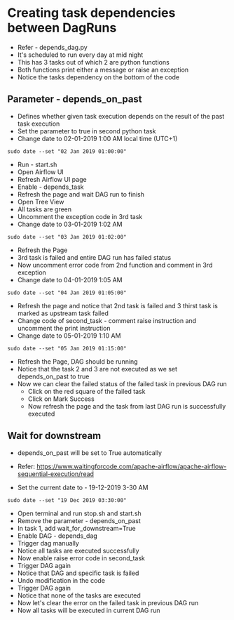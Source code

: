 # Creating task dependencies between DagRuns
- Refer - depends_dag.py
- It's scheduled to run every day at mid night
- This has 3 tasks out of which 2 are python functions
- Both functions print either a message or raise an exception
- Notice the tasks dependency on the bottom of the code

## Parameter - depends_on_past
- Defines whether given task execution depends on the result of the past task execution
- Set the parameter to true in second python task
- Change date to 02-01-2019 1:00 AM local time (UTC+1)
```
sudo date --set "02 Jan 2019 01:00:00"
```
- Run - start.sh
- Open Airflow UI
- Refresh Airflow UI page
- Enable - depends_task
- Refresh the page and wait DAG run to finish
- Open Tree View
- All tasks are green
- Uncomment the exception code in 3rd task
- Change date to 03-01-2019 1:02 AM
```
sudo date --set "03 Jan 2019 01:02:00"
```
- Refresh the Page
- 3rd task is failed and entire DAG run has failed status
- Now uncomment error code from 2nd function and comment in 3rd exception
- Change date to 04-01-2019 1:05 AM
```
sudo date --set "04 Jan 2019 01:05:00"
```
- Refresh the page and notice that 2nd task is failed and 3 thirst task is marked as upstream task failed
- Change code of second_task - comment raise instruction and uncomment the print instruction
- Change date to 05-01-2019 1:10 AM
```
sudo date --set "05 Jan 2019 01:15:00"
```
- Refresh the Page, DAG should be running
- Notice that the task 2 and 3 are not executed as we set depends_on_past to true
- Now we can clear the failed status of the failed task in previous DAG run
  - Click on the red square of the failed task
  - Click on Mark Success
  - Now refresh the page and the task from last DAG run is successfully executed

## Wait for downstream
 - depends_on_past will be set to True automatically
- Refer: https://www.waitingforcode.com/apache-airflow/apache-airflow-sequential-execution/read

- Set the current date to - 19-12-2019 3-30 AM
```
sudo date --set "19 Dec 2019 03:30:00"
```
- Open terminal and run stop.sh and start.sh
- Remove the parameter - depends_on_past
- In task 1, add wait_for_downstream=True
- Enable DAG - depends_dag
- Trigger dag manually
- Notice all tasks are executed successfully
- Now enable raise error code in second_task
- Trigger DAG again
- Notice that DAG and specific task is failed
- Undo modification in the code
- Trigger DAG again
- Notice that none of the tasks are executed
- Now let's clear the error on the failed task in previous DAG run
- Now all tasks will be executed in current DAG run
